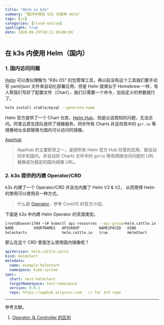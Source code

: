 ```yaml
---
title: "Helm in k3s"
summary: “国内环境在 k3s 内使用 Helm"
tags: [cs]
categories: [cloud-native]
spotlight: true
date: 2020-06-25T10:11:19+08:00
---
```


## 在 k3s 内使用 Helm（国内）

### 1. 国内访问问题

[Helm](https://helm.sh/) 可以类似理解为 ”K8s OS“ 的包管理工具，再以前没有这个工具我们要手动写 yaml/json 文件来自动化部署应用，但是 Helm 就类似于 Homebrew 一样，有人帮我们写好了配置文件（Chart），我们只需要一个命令，加自定义的参数就行了。

```bash
helm install stable/mysql --generate-name
```

Helm 官方提供了一个 Chart 仓库，[Helm Hub](https://hub.helm.sh/)，但是众说周知的问题，无法访问。阿里云原生团队提供了镜像服务，同步所有 Charts 并且将其中的 `gcr.io` 等镜像地址全部替换为国内可以访问的镜像。

[AppHub](https://github.com/cloudnativeapp/charts)

> AppHub 的主要职责之一，是把所有 Helm 官方 Hub 托管的应用，都自动同步到国内，并自动将 Charts 文件中的 gcr.io 等有网络访问问题的 URL 替换成为稳定的国内镜像 URL。

### 2. k3s 提供的内建 Operator/CRD

k3s 内建了一个 Operator/CRD 并且也内置了 Helm V3 & V2， 从而使得 Helm 的使用可以使用另一种方式。

> 什么是 [Operator](https://coreos.com/operators/)，参考 CoreOS 的官方介绍。

下面是 k3s 中内建 Helm Operator 的资源类型。

```bash
[root@bowser1704 ~]# kubectl api-resources --api-group=helm.cattle.io
NAME         SHORTNAMES   APIGROUP         NAMESPACED   KIND
helmcharts                helm.cattle.io   true         HelmChart
```

那么在这个 CRD 里面怎么使用国内镜像呢？

```yaml
apiVersion: helm.cattle.io/v1
kind: HelmChart
metadata:
  name: example-helmchart
  namespace: kube-system
spec:
  chart: test-helmchart
  targetNamespace: test-namespace
  version: 0.0.1 
  repo: https://apphub.aliyuncs.com   // for 3rd repo
```

-------

参考文献。

1. [Operator 与 Controller 的区别](https://octetz.com/docs/2019/2019-10-13-controllers-and-operators/)
